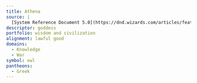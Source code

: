 ```yaml
---
title: Athena
source: |
  [System Reference Document 5.0](https://dnd.wizards.com/articles/features/systems-reference-document-srd)
descriptor: goddess
portfolio: wisdom and civilization
alignment: lawful good
domains:
  - Knowledge
  - War
symbol: owl
pantheons:
  - Greek
---
```

